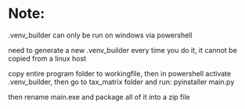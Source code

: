 # Note:

.venv_builder can only be run on windows via powershell

need to generate a new .venv_builder every time you do it, it cannot be copied from a linux host

copy entire program folder to workingfile, then in powershell activate .venv_builder, then go to tax_matrix folder and run:
pyinstaller main.py

then rename main.exe and package all of it into a zip file
